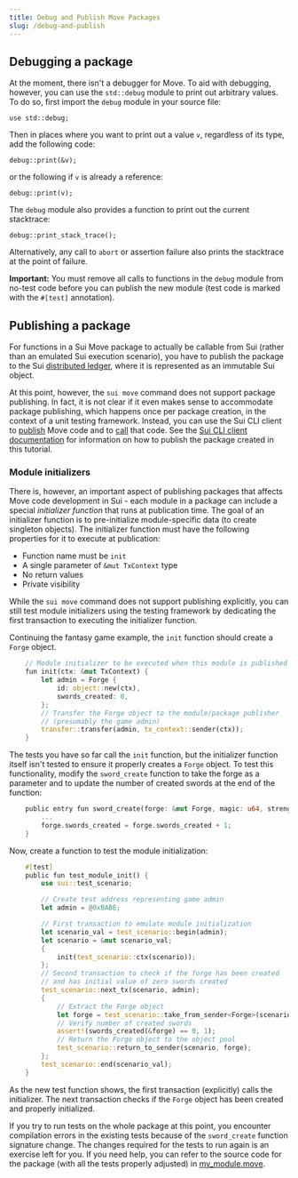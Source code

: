 ```yaml
---
title: Debug and Publish Move Packages
slug: /debug-and-publish
---
```


## Debugging a package

At the moment, there isn't a debugger for Move. To aid with debugging, however, you can use the `std::debug` module to print out arbitrary values. To do so, first import the `debug` module in your source file:

```
use std::debug;
```

Then in places where you want to print out a value `v`, regardless of its type, add the following code:

```
debug::print(&v);
```

or the following if `v` is already a reference:

```
debug::print(v);
```

The `debug` module also provides a function to print out the current stacktrace:

```
debug::print_stack_trace();
```

Alternatively, any call to `abort` or assertion failure also prints the stacktrace at the point of failure.

**Important:** You must remove all calls to functions in the `debug` module from no-test code before you can publish the new module (test code is marked with the `#[test]` annotation).

## Publishing a package

For functions in a Sui Move package to actually be callable from Sui (rather than an emulated Sui execution scenario), you have to publish the package to the Sui [distributed ledger](../../learn/how-sui-works.md), where it is represented as an immutable Sui object.

At this point, however, the `sui move` command does not support package publishing. In fact, it is not clear if it even makes sense to accommodate package publishing, which happens once per package creation, in the context of a unit testing framework. Instead, you can use the Sui CLI client to [publish](../cli-client.md#publish-packages) Move code and to [call](../cli-client.md#calling-move-code) that code. See the [Sui CLI client documentation](../cli-client.md) for information on how to publish the package created in this tutorial.

### Module initializers

There is, however, an important aspect of publishing packages that affects Move code development in Sui - each module in a package can include a special _initializer function_ that runs at publication time. The goal of an initializer function is to pre-initialize module-specific data (to create singleton objects). The initializer function must have the following properties for it to execute at publication:

- Function name must be `init`
- A single parameter of `&mut TxContext` type
- No return values
- Private visibility

While the `sui move` command does not support publishing explicitly, you can still test module initializers using the testing framework by dedicating the first transaction to executing the initializer function.

Continuing the fantasy game example, the `init` function should create a `Forge` object.

```rust
    // Module initializer to be executed when this module is published
    fun init(ctx: &mut TxContext) {
        let admin = Forge {
            id: object::new(ctx),
            swords_created: 0,
        };
        // Transfer the Forge object to the module/package publisher
        // (presumably the game admin)
        transfer::transfer(admin, tx_context::sender(ctx));
    }
```

The tests you have so far call the `init` function, but the initializer function itself isn't tested to ensure it properly creates a `Forge` object. To test this functionality, modify the `sword_create` function to take the forge as a parameter and to update the number of created swords at the end of the function:

```rust
    public entry fun sword_create(forge: &mut Forge, magic: u64, strength: u64, recipient: address, ctx: &mut TxContext) {
        ...
        forge.swords_created = forge.swords_created + 1;
    }
```

Now, create a function to test the module initialization:

```rust
    #[test]
    public fun test_module_init() {
        use sui::test_scenario;

        // Create test address representing game admin
        let admin = @0xBABE;

        // First transaction to emulate module initialization
        let scenario_val = test_scenario::begin(admin);
        let scenario = &mut scenario_val;
        {
            init(test_scenario::ctx(scenario));
        };
        // Second transaction to check if the forge has been created
        // and has initial value of zero swords created
        test_scenario::next_tx(scenario, admin);
        {
            // Extract the Forge object
            let forge = test_scenario::take_from_sender<Forge>(scenario);
            // Verify number of created swords
            assert!(swords_created(&forge) == 0, 1);
            // Return the Forge object to the object pool
            test_scenario::return_to_sender(scenario, forge);
        };
        test_scenario::end(scenario_val);
    }

```

As the new test function shows, the first transaction (explicitly) calls the initializer. The next transaction checks if the `Forge` object has been created and properly initialized.

If you try to run tests on the whole package at this point, you encounter compilation errors in the existing tests because of the `sword_create` function signature change. The changes required for the tests to run again is an exercise left for you. If you need help, you can refer to the source code for the package (with all the tests properly adjusted) in [my_module.move](https://github.com/MystenLabs/sui/tree/main/sui_programmability/examples/move_tutorial/sources/my_module.move).
